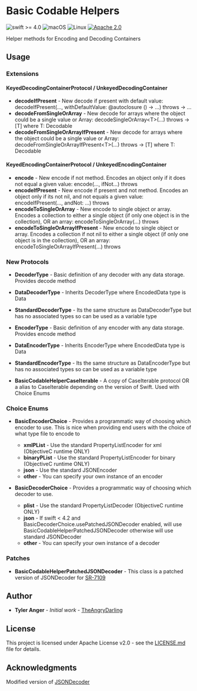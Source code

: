 # Basic Codable Helpers

![swift >= 4.0](https://img.shields.io/badge/swift-%3E%3D4.0-brightgreen.svg)
![macOS](https://img.shields.io/badge/os-macOS-green.svg?style=flat)
![Linux](https://img.shields.io/badge/os-linux-green.svg?style=flat)
[![Apache 2.0](https://img.shields.io/badge/License-Apache%202.0-blue.svg?style=flat)](LICENSE.md)

Helper methods for Encoding and Decoding Containers

## Usage

### Extensions

#### KeyedDecodingContainerProtocol / UnkeyedDecodingContainer

* **decodeIfPresent** - New decode if present with default value: decodeIfPresent(..., withDefaultValue: @autoclosure () -> ...) throws -> ...
* **decodeFromSingleOrArray** - New decode for arrays where the object could be a single value or Array: decodeSingleOrArray\<T\>(...) throws -> [T] where T: Decodable
* **decodeFromSingleOrArrayIfPresent** - New decode for arrays where the object could be a single value or Array: decodeFromSingleOrArrayIfPresent\<T\>(...) throws -> [T] where T: Decodable

#### KeyedEncodingContainerProtocol / UnkeyedEncodingContainer

* **encode** - New encode if not method.  Encodes an object only if it does not equal a given value: encode(..., ifNot...) throws
* **encodeIfPresent** - New encode if present and not method.  Encodes an object only if its not nil, and not equals a given value: encodeIfPresent(..., andNot: ...) throws
* **encodeToSingleOrArray** - New encode to single object or array.  Encodes a collection to either a single object (if only one object is in the collection), OR an array: encodeToSingleOrArray(...) throws
* **encodeToSingleOrArrayIfPresent** - New encode to single object or array.  Encodes a collection if not nil to either a single object (if only one object is in the collection), OR an array: encodeToSingleOrArrayIfPresent(...) throws

### New Protocols

* **DecoderType** - Basic definition of any decoder with any data storage.  Provides decode method
* **DataDecoderType** - Inherits DecoderType where EncodedData type is Data
* **StandardDecoderType** - Its the same structure as DataDecoderType but has no associated types so can be used as a variable type

* **EncoderType** - Basic definition of any encoder with any data storage.  Provides encode method
* **DataEncoderType** - Inherits EncoderType where EncodedData type is Data
* **StandardEncoderType** - Its the same structure as DataEncoderType but has no associated types so can be used as a variable type

* **BasicCodableHelperCaseIterable** - A copy of CaseIterable protocol OR a alias to CaseIterable depending on the version of Swift.  Used with Choice Enums

### Choice Enums

* **BasicEncoderChoice** - Provides a programmatic way of choosing which encoder to use. This is nice when providing end users with the choice of what type file to encode to
  * **xmlPList** - Use the standard PropertyListEncoder for xml (ObjectiveC runtime ONLY)
  * **binaryPList** - Use the standard PropertyListEncoder for binary (ObjectiveC runtime ONLY)
  * **json** - Use the standard JSONEncoder
  * **other** - You can specify your own instance of an encoder

* **BasicDecoderChoice** - Provides a programmatic way of choosing which decoder to use.
  * **plist** -  Use the standard PropertyListDecoder (ObjectiveC runtime ONLY)
  * **json** - If swift < 4.2 and BasicDecoderChoice.usePatchedJSONDecoder enabled, will use BasicCodableHelperPatchedJSONDecoder otherwise will use standard JSONDecoder
  * **other** - You can specify your own instance of a decoder

### Patches

* **BasicCodableHelperPatchedJSONDecoder** - This class is a patched version of JSONDecoder for [SR-7109](https://bugs.swift.org/browse/SR-7109)

## Author

* **Tyler Anger** - *Initial work*  - [TheAngryDarling](https://github.com/TheAngryDarling)

## License

This project is licensed under Apache License v2.0 - see the [LICENSE.md](LICENSE.md) file for details.

## Acknowledgments

Modified version of  [JSONDecoder](https://github.com/apple/swift-corelibs-foundation/blob/master/Foundation/JSONEncoder.swift)
